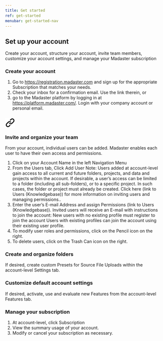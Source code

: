 ```yaml
---
title: Get started
ref: get-started
menubar: get-started-nav
---
```

<article>

## Set up your account

Create your account, structure your account, invite team members, customize your account settings, and manage your Madaster subscription 

### Create your account

1. Go to https://registration.madaster.com and sign up for the appropriate Subscription that matches your needs.
2. Check your inbox for a confirmation email. Use the link therein, or
3. go to the Madaster platform by logging in at https://platform.madaster.com/. Login with your company account or personal email.

<h3 id="invite-and-organize-your-team">
<a aria-hidden="" tabindex="-1" class="link-chain" href="get-started#invite-and-organize-your-team"><img src="/assets/images/link-chain.svg"/></a>

Invite and organize your team

</h3>

From your account, individual users can be added. Madaster enables each user to have their own access and permissions. 

1. Click on your Account Name in the left Navigation Menu  
2. From the Users tab, Click Add User 
  Note: Users added at account-level gain access to all current and future folders, projects, and data  and projects within the account. If desirable, a user’s access can be limited to a folder (including all sub-folders), or to a specific project. In such cases, the folder or project must already be created. Click here (link to Users (Knowledgebase)) for more information on inviting users and managing permissions..
3. Enter the user’s E-mail Address and assign Permissions (link to Users (Knowledgebase)). 
  Invited users will receive an E-mail with instructions to join the account: 
  New users with no existing profile must register to join the account 
  Users with existing profiles can join the account using their existing user profile. 
4. To modify user roles and permissions, click on the Pencil icon on the right. 
5. To delete users, click on the Trash Can icon on the right.

### Create and organize folders

If desired, create custom Presets for Source File Uploads within the account-level Settings tab.
### Customize default account settings

If desired, activate, use and evaluate new Features from the account-level Features tab.

### Manage your subscription

1. At account-level, click Subscription 
2. View the summary usage of your account. 
3. Modify or cancel your subscription as necessary.  

</article>